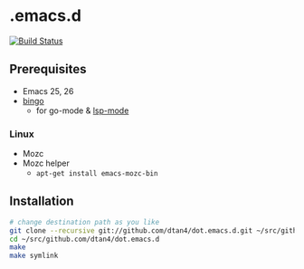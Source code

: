 # .emacs.d

[![Build Status](https://travis-ci.org/dtan4/dot.emacs.d.svg?branch=master)](https://travis-ci.org/dtan4/dot.emacs.d)

## Prerequisites

- Emacs 25, 26
- [bingo](https://github.com/saibing/bingo)
  - for go-mode & [lsp-mode](https://github.com/emacs-lsp/lsp-mode)

### Linux

- Mozc
- Mozc helper
  - `apt-get install emacs-mozc-bin`

## Installation

```bash
# change destination path as you like
git clone --recursive git://github.com/dtan4/dot.emacs.d.git ~/src/github.com/dtan4/dot.emacs.d
cd ~/src/github.com/dtan4/dot.emacs.d
make
make symlink
```
